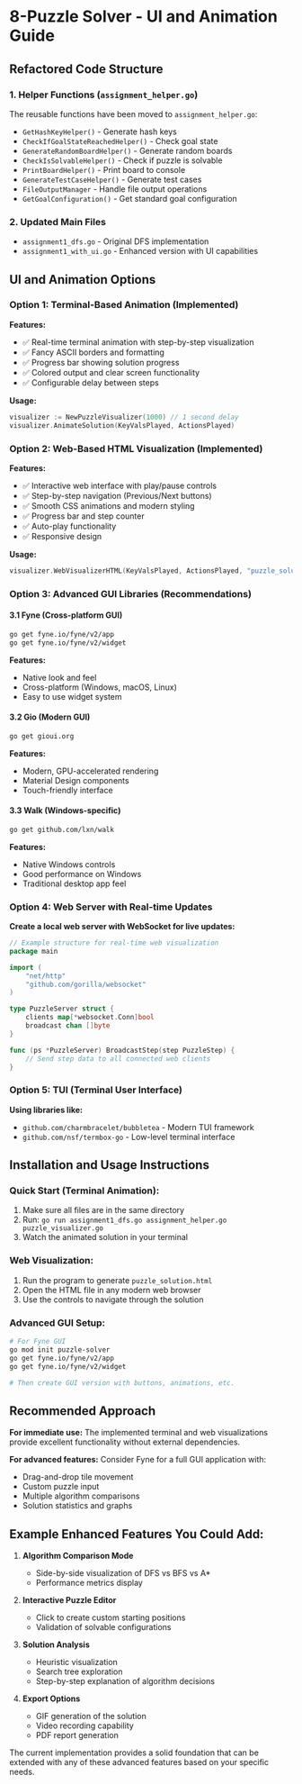 # 8-Puzzle Solver - UI and Animation Guide

## Refactored Code Structure

### 1. Helper Functions (`assignment_helper.go`)
The reusable functions have been moved to `assignment_helper.go`:
- `GetHashKeyHelper()` - Generate hash keys
- `CheckIfGoalStateReachedHelper()` - Check goal state
- `GenerateRandomBoardHelper()` - Generate random boards
- `CheckIsSolvableHelper()` - Check if puzzle is solvable
- `PrintBoardHelper()` - Print board to console
- `GenerateTestCaseHelper()` - Generate test cases
- `FileOutputManager` - Handle file output operations
- `GetGoalConfiguration()` - Get standard goal configuration

### 2. Updated Main Files
- `assignment1_dfs.go` - Original DFS implementation
- `assignment1_with_ui.go` - Enhanced version with UI capabilities

## UI and Animation Options

### Option 1: Terminal-Based Animation (Implemented)
**Features:**
- ✅ Real-time terminal animation with step-by-step visualization
- ✅ Fancy ASCII borders and formatting
- ✅ Progress bar showing solution progress
- ✅ Colored output and clear screen functionality
- ✅ Configurable delay between steps

**Usage:**
```go
visualizer := NewPuzzleVisualizer(1000) // 1 second delay
visualizer.AnimateSolution(KeyValsPlayed, ActionsPlayed)
```

### Option 2: Web-Based HTML Visualization (Implemented)
**Features:**
- ✅ Interactive web interface with play/pause controls
- ✅ Step-by-step navigation (Previous/Next buttons)
- ✅ Smooth CSS animations and modern styling
- ✅ Progress bar and step counter
- ✅ Auto-play functionality
- ✅ Responsive design

**Usage:**
```go
visualizer.WebVisualizerHTML(KeyValsPlayed, ActionsPlayed, "puzzle_solution.html")
```

### Option 3: Advanced GUI Libraries (Recommendations)

#### 3.1 Fyne (Cross-platform GUI)
```bash
go get fyne.io/fyne/v2/app
go get fyne.io/fyne/v2/widget
```
**Features:**
- Native look and feel
- Cross-platform (Windows, macOS, Linux)
- Easy to use widget system

#### 3.2 Gio (Modern GUI)
```bash
go get gioui.org
```
**Features:**
- Modern, GPU-accelerated rendering
- Material Design components
- Touch-friendly interface

#### 3.3 Walk (Windows-specific)
```bash
go get github.com/lxn/walk
```
**Features:**
- Native Windows controls
- Good performance on Windows
- Traditional desktop app feel

### Option 4: Web Server with Real-time Updates
**Create a local web server with WebSocket for live updates:**

```go
// Example structure for real-time web visualization
package main

import (
    "net/http"
    "github.com/gorilla/websocket"
)

type PuzzleServer struct {
    clients map[*websocket.Conn]bool
    broadcast chan []byte
}

func (ps *PuzzleServer) BroadcastStep(step PuzzleStep) {
    // Send step data to all connected web clients
}
```

### Option 5: TUI (Terminal User Interface)
**Using libraries like:**
- `github.com/charmbracelet/bubbletea` - Modern TUI framework
- `github.com/nsf/termbox-go` - Low-level terminal interface

## Installation and Usage Instructions

### Quick Start (Terminal Animation):
1. Make sure all files are in the same directory
2. Run: `go run assignment1_dfs.go assignment_helper.go puzzle_visualizer.go`
3. Watch the animated solution in your terminal

### Web Visualization:
1. Run the program to generate `puzzle_solution.html`
2. Open the HTML file in any modern web browser
3. Use the controls to navigate through the solution

### Advanced GUI Setup:
```bash
# For Fyne GUI
go mod init puzzle-solver
go get fyne.io/fyne/v2/app
go get fyne.io/fyne/v2/widget

# Then create GUI version with buttons, animations, etc.
```

## Recommended Approach

**For immediate use:** The implemented terminal and web visualizations provide excellent functionality without external dependencies.

**For advanced features:** Consider Fyne for a full GUI application with:
- Drag-and-drop tile movement
- Custom puzzle input
- Multiple algorithm comparisons
- Solution statistics and graphs

## Example Enhanced Features You Could Add:

1. **Algorithm Comparison Mode**
   - Side-by-side visualization of DFS vs BFS vs A*
   - Performance metrics display

2. **Interactive Puzzle Editor**
   - Click to create custom starting positions
   - Validation of solvable configurations

3. **Solution Analysis**
   - Heuristic visualization
   - Search tree exploration
   - Step-by-step explanation of algorithm decisions

4. **Export Options**
   - GIF generation of the solution
   - Video recording capability
   - PDF report generation

The current implementation provides a solid foundation that can be extended with any of these advanced features based on your specific needs.
